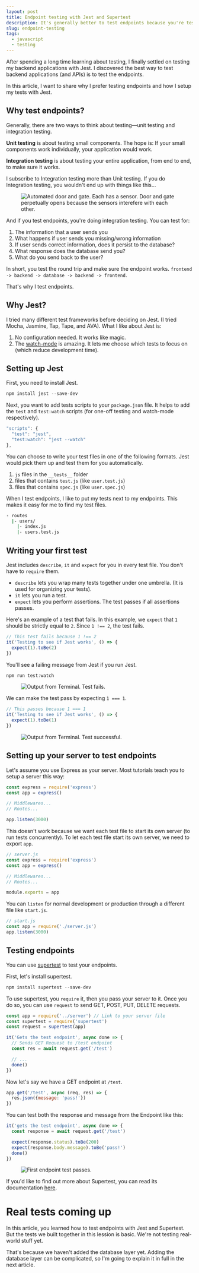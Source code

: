 ```yaml
---
layout: post
title: Endpoint testing with Jest and Supertest
description: It's generally better to test endpoints because you're testing the round trip. It makes sure you application works. Here, I show you how to test and how to set up the tests.
slug: endpoint-testing
tags:
  - javascript
  - testing
---
```


After spending a long time learning about testing, I finally settled on testing my backend applications with Jest. I discovered the best way to test backend applications (and APIs) is to test the endpoints.

In this article, I want to share why I prefer testing endpoints and how I setup my tests with Jest.

<!-- more -->

## Why test endpoints?

Generally, there are two ways to think about testing—unit testing and integration testing.

**Unit testing** is about testing small components. The hope is: If your small components work individually, your application would work.

**Integration testing** is about testing your entire application, from end to end, to make sure it works.

I subscribe to Integration testing more than Unit testing. If you do Integration testing, you wouldn't end up with things like this...

<figure><img src="/images/2019/endpoint-testing/unit-testing-fail.gif" alt="Automated door and gate. Each has a sensor. Door and gate perpetually opens because the sensors interefere with each other."></figure>

And if you test endpoints, you're doing integration testing. You can test for:

1. The information that a user sends you
2. What happens if user sends you missing/wrong information
3. If user sends correct information, does it persist to the database?
4. What response does the database send you?
5. What do you send back to the user?

In short, you test the round trip and make sure the endpoint works. `frontend -> backend -> database -> backend -> frontend`.

That's why I test endpoints.

## Why Jest?

I tried many different test frameworks before deciding on Jest. (I tried Mocha, Jasmine, Tap, Tape, and AVA). What I like about Jest is:

1. No configuration needed. It works like magic.
2. The [watch-mode][1] is amazing. It lets me choose which tests to focus on (which reduce development time).

## Setting up Jest

First, you need to install Jest.

```js
npm install jest --save-dev
```

Next, you want to add tests scripts to your `package.json` file. It helps to add the `test` and `test:watch` scripts (for one-off testing and watch-mode respectively).

```js
"scripts": {
  "test": "jest",
  "test:watch": "jest --watch"
},
```

You can choose to write your test files in one of the following formats. Jest would pick them up and test them for you automatically.

1. `js` files in the `__tests__` folder
2. files that contains `test.js` (like `user.test.js`)
3. files that contains `spec.js` (like `user.spec.js`)

When I test endpoints, I like to put my tests next to my endpoints. This makes it easy for me to find my test files.

```bash
- routes
  |- users/
    |- index.js
    |- users.test.js
```

## Writing your first test

Jest includes `describe`, `it` and `expect` for you in every test file. You don't have to `require` them.

- `describe` lets you wrap many tests together under one umbrella. (It is used for organizing your tests).
- `it` lets you run a test.
- `expect` lets you perform assertions. The test passes if all assertions passes.

Here's an example of a test that fails. In this example, we `expect` that `1` should be strictly equal to `2`. Since `1 !== 2`, the test fails.

```js
// This test fails because 1 !== 2
it('Testing to see if Jest works', () => {
  expect(1).toBe(2)
})
```

You'll see a failing message from Jest if you run Jest.

```js
npm run test:watch
```

<figure><img src="/images/2019/endpoint-testing/test-fail.png" alt="Output from Terminal. Test fails."></figure>

We can make the test pass by expecting `1 === 1`.

```js
// This passes because 1 === 1
it('Testing to see if Jest works', () => {
  expect(1).toBe(1)
})
```

<figure><img src="/images/2019/endpoint-testing/test-pass.png" alt="Output from Terminal. Test successful."></figure>

## Setting up your server to test endpoints

Let's assume you use Express as your server. Most tutorials teach you to setup a server this way:

```js
const express = require('express')
const app = express()

// Middlewares...
// Routes...

app.listen(3000)
```

This doesn't work because we want each test file to start its own server (to run tests concurrently). To let each test file start its own server, we need to export `app`.

```js
// server.js
const express = require('express')
const app = express()

// Middlewares...
// Routes...

module.exports = app
```

You can `listen` for normal development or production through a different file like `start.js`.

```js
// start.js
const app = require('./server.js')
app.listen(3000)
```

## Testing endpoints

You can use [supertest]() to test your endpoints.

First, let's install supertest.

```js
npm install supertest --save-dev
```

To use supertest, you `require` it, then you pass your server to it. Once you do so, you can use `request` to send GET, POST, PUT, DELETE requests.

```js
const app = require('../server') // Link to your server file
const supertest = require('supertest')
const request = supertest(app)

it('Gets the test endpoint', async done => {
  // Sends GET Request to /test endpoint
  const res = await request.get('/test')

  // ...
  done()
})
```

Now let's say we have a GET endpoint at `/test`.

```js
app.get('/test', async (req, res) => {
  res.json({message: 'pass!'})
})
```

You can test both the response and message from the Endpoint like this:

```js
it('gets the test endpoint', async done => {
  const response = await request.get('/test')

  expect(response.status).toBe(200)
  expect(response.body.message).toBe('pass!')
  done()
})
```

<figure><img src="/images/2019/endpoint-testing/test-endpoint-pass.png" alt="First endpoint test passes."></figure>

If you'd like to find out more about Supertest, you can read its documentation [here][3].

# Real tests coming up

In this article, you learned how to test endpoints with Jest and Supertest. But the tests we built together in this lession is basic. We're not testing real-world stuff yet.

That's because we haven't added the database layer yet. Adding the database layer can be complicated, so I'm going to explain it in full in the next article.

[1]:	https://egghead.io/lessons/javascript-use-jest-s-interactive-watch-mode "Use Jest's Interactive Watch Mode"
[3]:	https://github.com/visionmedia/supertest "Supertest"

